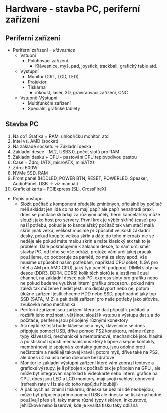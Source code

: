 # Hardware - stavba PC, periferní zařízení
## Periferní zařízení
  - Periferní zařízení *= klávesnice*
    * Vstupní
      * Polohovací zařízení
        * Klávesnice, myš, pad, joystick, trackball, grafický table atd.
    * Výstupní
      * Monitor (CRT, LCD, LED)
      * Projektor
      * Tiskárna
        * inkoust, laser, 3D, gravíraovací zařízení, CNC
    * Vstupně-Výstupní
      * Multifunkční zařízení
      * Specialní grafické tablety

## Stavba PC
  1. Na co? Grafika = RAM, uhlopříčku monitor, atd
  2. Intel vs. AMD (socket)
  3. Na základě socketu -> Základní deska
  4. Základní desce – M.2, USB3.0, počet slotů pro RAM  
  5. Základní desku + CPU - pastování CPU teplovodivou pastou
  6. Case + Zdroj (ATX, microATX, miniATX)
  7. Zdroj 600W
  8. NVMe SSD, RAM
  9. Front panel (HDDLED, POWER BTN, RESET, POWERLED, Speaker, AudioPanel, USB -> viz manuál)
  10. Grafická karta – PCIExpress (SLI, CrossFireX)

- Popis postupu
  * Složit počítač z komponent předešle zmíněných, oficiálně by počítač měli skládat jen lidé co na to mají papír ale papír nenahradí praxi. dnes se počítače skládají za různými účely, herní kancelářský může sloužit jako host pro servery. První krok je výběr skříně (case) pro naší potřebu, pokud je to kancelářský počítač tak vám stačí malá skříň jinak velká, velikost musíme přizpůsobit velikosti základní desky, pokud koupíte velkou skřín a dáte do toho microatx nic se neděje ale pokud máte malou skrin a máte klasický atx tak to je problém. Dále pokračujeme k základní desce, to nám určí směr stavby PC, od toho se vše odráží, protože vám určí jakej pracák použijeme, co podporuje za paměti, co má za sloty apod. vše musíme uzpůsobit našim potřebám, například CPU soket, (LGA pro Intel a AM pro AMD CPU), jaký typ paměti podporují DIMM sloty na desce (DDR3, DDR4, DDR5) kolik těch slotů je a jestli mají dual channel, na základní desce pak PCI express sloty pro grafiku nebo ne pokud budeme využívat interní grafiku procesoru, pokud nám záleží tak můžeme hledět jestli má displayport nebo ne, potom úložné zařízení jestli chceme HDD nebo SSD, popřípadně jaký typ SSD (SATA, M.2) a pak další zařízení pro naše potřeby jako síťovka, zvukovka nebo mechanika
   * Periferní zařízení jsou zařízení která se dají připojit k počítači a rozšířit jeho možnosti, většinou slouží k vstupu a výstupu dat z a do počítače, periferie jsou připojený různými konektory
   * Asi nejdůležitejší bude klávesnice a myš, klávesnice se dnes připojuje pomocí USB, dříve pomocí PS2 konektoru, máme různé typy klávesnici, mechanické a membránové, mechanické jsou hlasité a po stisknutí spustí mechanismus který klapne a sepne kontakty, membránová je spojená s kontakty gumou, jsou odolné proti nečistotám a nedělají takovej kravál, potom myš, dříve také na PS2, ale dnes už na usb nebo dokonce bezdrátové
   * Monitor je základní výstupní zařízení které vám zobrazí textové a grafické výstupy, je li připojen k počítačí tak je připojen na GPU , ale může být integrován například k videokartě nebo interní grafice na CPU, dnes jsou LED a LCD monitory, mají svoji rychlost obnovení (refresh rate v Hz ale do toho nepůjdu hlouběji)
   * A pak bych asi zmínil i tiskárnu, dneska se bez ní lidé neobejdou, může být připojená přímo pomocí USB ale dneska se tiskárny hodně používají přes síť, taky máme různé typy tiskáren, inkoustové, jehličkové nebo laserové, kde je kvalita tisku taky odlišná
